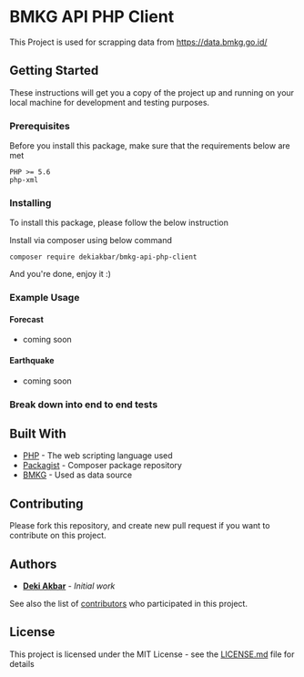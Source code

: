 # BMKG API PHP Client

This Project is used for scrapping data from https://data.bmkg.go.id/

## Getting Started

These instructions will get you a copy of the project up and running on your local machine for development and testing purposes.

### Prerequisites

Before you install this package, make sure that the requirements below are met

```
PHP >= 5.6
php-xml 
```

### Installing

To install this package, please follow the below instruction

Install via composer using below command

```
composer require dekiakbar/bmkg-api-php-client
```
And you're done, enjoy it :)

### Example Usage

#### Forecast
* coming soon

#### Earthquake 
* coming soon

### Break down into end to end tests

## Built With

* [PHP](https://www.php.net/) - The web scripting language used
* [Packagist](https://packagist.org/) - Composer package repository
* [BMKG](https://data.bmkg.go.id/) - Used as data source

## Contributing

Please fork this repository, and create new pull request if you want to contribute on this project.

## Authors

* [**Deki Akbar**](https://github.com/dekiakbar) - *Initial work*

See also the list of [contributors](https://github.com/dekiakbar/bmkg-api-php-client/graphs/contributors) who participated in this project.

## License

This project is licensed under the MIT License - see the [LICENSE.md](LICENSE.md) file for details
